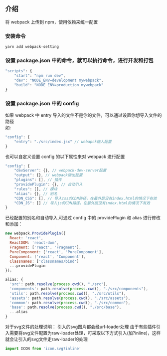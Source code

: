 ## 介绍

将 webpack 上传到 npm，使用依赖来统一配置

### 安装命令

```js
yarn add webpack-setting
```

### 设置 package.json 中的命令，就可以执行命令，进行开发和打包

```js
"scripts": {
    "start": "npm run dev",
    "dev": "NODE_ENV=development mywebpack",
    "build": "NODE_ENV=production mywebpack"
}
```

### 设置 package.json 中的 config

如果 webpack 中 entry 导入的文件不是你的文件，可以通过设置你想导入文件的路径  
如:

```js
"config": {
    "entry": "./src/index.jsx" // webapck输入配置
}
```

也可以自定义设置 config 的以下属性来对 webpack 进行配置

```js
"config": {
    "devServer": {}, // webpack-dev-server配置
    "output": {}, // webpack输出配置
    "plugins": [], // 插件
    "providePlugin": {}, // 自动引入
    "rules": [], // 模块
    "alias": {}, // 别名
    "CDN_CSS": [], // 导入css的CDN路径，在最外层没有index.html的情况下有效
    "CDN_JS": [] // 导入js的CDN路径，在最外层没有index.html的情况下有效
}
```

已经配置的别名和自动导入,可通过 config 中的 providePlugin 和 alias 进行修改和添加：

```js
new webpack.ProvidePlugin({
  React: 'react',
  ReactDOM: 'react-dom',
  Fragment: ['react', 'Fragment'],
  PureComponent: ['react', 'PureComponent'],
  Component: ['react', 'Component'],
  Classnames: ['classnames/bind']
  ...providePlugin
});
```

```js
alias: {
  'src': path.resolve(process.cwd(), "./src"),
  'components': path.resolve(process.cwd(), "./src/components"),
  'utils': path.resolve(process.cwd(), "./src/utils"),
  'assets': path.resolve(process.cwd(), "./src/assets"),
  'common': path.resolve(process.cwd(), "./src/common"),
  'base': path.resolve(process.cwd(), "./src/base"),
  ...alias
}
```

对于svg文件的处理说明：
引入的svg图片都会经url-loader处理
由于有些插件引入需要将svg文件配置为raw-loader处理，可采取以下方式引入(加?inline)，这样就会让引入的svg文件走raw-loader的处理
```js
import ICON from 'icon.svg?inline'
```